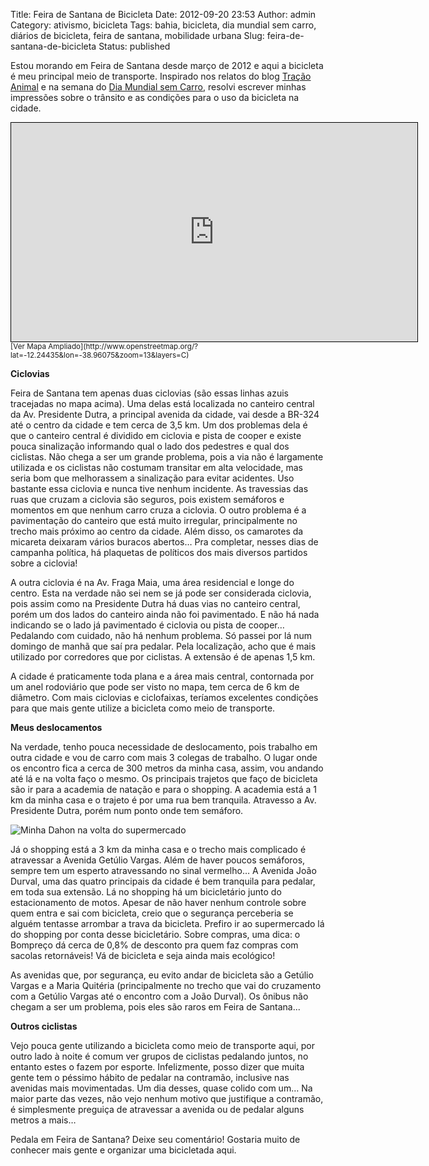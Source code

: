 Title: Feira de Santana de Bicicleta
Date: 2012-09-20 23:53
Author: admin
Category: ativismo, bicicleta
Tags: bahia, bicicleta, dia mundial sem carro, diários de bicicleta, feira de santana, mobilidade urbana
Slug: feira-de-santana-de-bicicleta
Status: published

Estou morando em Feira de Santana desde março de 2012 e aqui a bicicleta
é meu principal meio de transporte. Inspirado nos relatos do blog
[Tração Animal](http://tracaoanimal.wordpress.com/) e na semana do [Dia
Mundial sem Carro](http://vadebike.org/dia-mundial-sem-carro/), resolvi
escrever minhas impressões sobre o trânsito e as condições para o uso da
bicicleta na cidade.

<iframe style="border: 1px solid black;" src="http://www.openstreetmap.org/export/embed.html?bbox=-38.9957,-12.27,-38.9258,-12.2187&amp;layer=cyclemap" frameborder="0" marginwidth="0" marginheight="0" scrolling="no" width="650" height="350"></iframe>  
<small>[Ver Mapa
Ampliado](http://www.openstreetmap.org/?lat=-12.24435&lon=-38.96075&zoom=13&layers=C)</small>

**Ciclovias**

Feira de Santana tem apenas duas ciclovias (são essas linhas azuis
tracejadas no mapa acima). Uma delas está localizada no canteiro central
da Av. Presidente Dutra, a principal avenida da cidade, vai desde a
BR-324 até o centro da cidade e tem cerca de 3,5 km. Um dos problemas
dela é que o canteiro central é dividido em ciclovia e pista de cooper e
existe pouca sinalização informando qual o lado dos pedestres e qual dos
ciclistas. Não chega a ser um grande problema, pois a via não é
largamente utilizada e os ciclistas não costumam transitar em alta
velocidade, mas seria bom que melhorassem a sinalização para evitar
acidentes. Uso bastante essa ciclovia e nunca tive nenhum incidente. As
travessias das ruas que cruzam a ciclovia são seguros, pois existem
semáforos e momentos em que nenhum carro cruza a ciclovia. O outro
problema é a pavimentação do canteiro que está muito irregular,
principalmente no trecho mais próximo ao centro da cidade. Além disso,
os camarotes da micareta deixaram vários buracos abertos… Pra completar,
nesses dias de campanha política, há plaquetas de políticos dos mais
diversos partidos sobre a ciclovia!

A outra ciclovia é na Av. Fraga Maia, uma área residencial e longe do
centro. Esta na verdade não sei nem se já pode ser considerada ciclovia,
pois assim como na Presidente Dutra há duas vias no canteiro central,
porém um dos lados do canteiro ainda não foi pavimentado. E não há nada
indicando se o lado já pavimentado é ciclovia ou pista de cooper…
Pedalando com cuidado, não há nenhum problema. Só passei por lá num
domingo de manhã que saí pra pedalar. Pela localização, acho que é mais
utilizado por corredores que por ciclistas. A extensão é de apenas 1,5
km.

A cidade é praticamente toda plana e a área mais central, contornada por
um anel rodoviário que pode ser visto no mapa, tem cerca de 6 km de
diâmetro. Com mais ciclovias e ciclofaixas, teríamos excelentes
condições para que mais gente utilize a bicicleta como meio de
transporte.

**Meus deslocamentos**

Na verdade, tenho pouca necessidade de deslocamento, pois trabalho em
outra cidade e vou de carro com mais 3 colegas de trabalho. O lugar onde
os encontro fica a cerca de 300 metros da minha casa, assim, vou andando
até lá e na volta faço o mesmo. Os principais trajetos que faço de
bicicleta são ir para a academia de natação e para o shopping. A
academia está a 1 km da minha casa e o trajeto é por uma rua bem
tranquila. Atravesso a Av. Presidente Dutra, porém num ponto onde tem
semáforo.

![Minha Dahon na volta do
supermercado](http://images.wille.blog.br/dahon-speed-d7.jpg "Minha Dahon na volta do supermercado")

Já o shopping está a 3 km da minha casa e o trecho mais complicado é
atravessar a Avenida Getúlio Vargas. Além de haver poucos semáforos,
sempre tem um esperto atravessando no sinal vermelho… A Avenida João
Durval, uma das quatro principais da cidade é bem tranquila para
pedalar, em toda sua extensão. Lá no shopping há um bicicletário junto
do estacionamento de motos. Apesar de não haver nenhum controle sobre
quem entra e sai com bicicleta, creio que o segurança perceberia se
alguém tentasse arrombar a trava da bicicleta. Prefiro ir ao
supermercado lá do shopping por conta desse bicicletário. Sobre compras,
uma dica: o Bompreço dá cerca de 0,8% de desconto pra quem faz compras
com sacolas retornáveis! Vá de bicicleta e seja ainda mais ecológico!

As avenidas que, por segurança, eu evito andar de bicicleta são a
Getúlio Vargas e a Maria Quitéria (principalmente no trecho que vai do
cruzamento com a Getúlio Vargas até o encontro com a João Durval). Os
ônibus não chegam a ser um problema, pois eles são raros em Feira de
Santana...

**Outros ciclistas**

Vejo pouca gente utilizando a bicicleta como meio de transporte aqui,
por outro lado à noite é comum ver grupos de ciclistas pedalando juntos,
no entanto estes o fazem por esporte. Infelizmente, posso dizer que
muita gente tem o péssimo hábito de pedalar na contramão, inclusive nas
avenidas mais movimentadas. Um dia desses, quase colido com um… Na maior
parte das vezes, não vejo nenhum motivo que justifique a contramão, é
simplesmente preguiça de atravessar a avenida ou de pedalar alguns
metros a mais…

Pedala em Feira de Santana? Deixe seu comentário! Gostaria muito de
conhecer mais gente e organizar uma bicicletada aqui.
